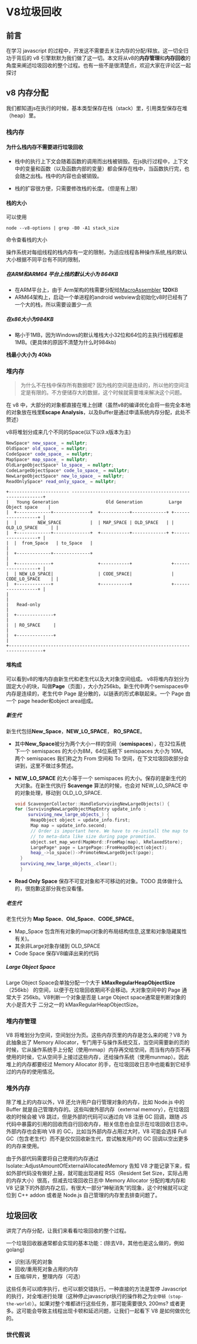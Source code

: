 # V8垃圾回收

## 前言

在学习 javascript 的过程中，开发这不需要去关注内存的分配/释放。这一切全归功于背后的 v8 引擎默默为我们做了这一切。本文将从v8的**内存管理**和**内存回收**的角度来阐述垃圾回收的整个过程。也有一些不是很清楚点，欢迎大家在评论区一起探讨

## v8 内存分配

我们都知道js在执行的时候，基本类型保存在栈（stack）里，引用类型保存在堆（heap）里。

### 栈内存

#### 为什么栈内存不需要进行垃圾回收

* 栈中的执行上下文会随着函数的调用而出栈被销毁。在js执行过程中，上下文中的变量和函数（以及函数内部的变量）都会保存在栈中，当函数执行完，也会随之出栈。栈中的内容也会被销毁。

* 栈的扩容很方便，只需要修改栈的长度。（但是有上限）

#### 栈的大小

可以使用
```
node --v8-options | grep -B0 -A1 stack_size
```
命令查看栈的大小

操作系统对每组线程的栈内存有一定的限制，为适应线程各种操作系统,栈的默认大小根据不同平台有不同的限制，
##### 在ARM和ARM64 平台上栈的默认大小为 **864**KB
* 在ARM平台上，由于 Arm架构的栈需要分配给[MacroAssembler](https://developer.arm.com/documentation/dui0489/c/directives-reference/assembly-control-directives/macro-and-mend?lang=en) **120**KB 
* ARM64架构上，启动一个单进程的android webview会初始化v8时已经有了一个大的栈，所以需要设置少一点

##### 在x86大小为**984**KB
* 略小于1MB，因为Windows的默认堆栈大小32位和64位的主执行线程都是1MB。(更具体的原因不清楚为什么时984kb)

**栈最小大小为 40kb**

### 堆内存

> 为什么不在栈中保存所有数据呢? 
因为栈的空间是连续的，所以他的空间注定是有限的。不方便储存大的数据，这个时候就需要堆来解决这个问题。

在 v8 中，大部分的对象都直接在堆上创建（虽然v8的编译优化会将一些完全本地的对象放在栈里**Escape Analysis**，以及Buffer是通过申请系统内存分配，此处不赘述）

v8将堆划分成来几个不同的Space(以下以9.x版本为主)
```c++
NewSpace* new_space_ = nullptr;
OldSpace* old_space_ = nullptr;
CodeSpace* code_space_ = nullptr;
MapSpace* map_space_ = nullptr;
OldLargeObjectSpace* lo_space_ = nullptr;
CodeLargeObjectSpace* code_lo_space_ = nullptr;
NewLargeObjectSpace* new_lo_space_ = nullptr;
ReadOnlySpace* read_only_space_ = nullptr;
```
```
+----------------------- -----------------------------------------------------------+
|   Young Generation                  Old Generation          Large Object space    |
|  +-------------+--------------+  +-----------+-------------+ +------------------+ |
|  |        NEW_SPACE           |  | MAP_SPACE | OLD_SPACE   | | OLD_LO_SPACE     | |
|  +-------------+--------------+  +-----------+-------------+ +------------------+ |
|  |  from_Space   | to_Space   |                                                   |
|  +-------------+--------------+                                                   |
|  +-------------+                 +-----------+               +------------------+ |
|  | NEW_LO_SPACE|                 | CODE_SPACE|               | CODE_LO_SPACE    | |
|  +-------------+                 +-----------+               +------------------+ |
|                                                                                   |
|   Read-only                                                                       |
|  +--------------+                                                                 |
|  | RO_SPACE     |                                                                 |
|  +--------------+                                                                 |
+-----------------------------------------------------------------------------------+
```
#### 堆构成
可以看到v8的堆内存由新生代和老生代以及大对象空间组成。
v8将堆内存划分为固定大小的块，叫做**Page**（页面），大小为256kb。新生代中两个semispaces中内存是连续的，老生代中 Page 是分散的，以链表的形式串联起来。一个 Page 由一个 page header和object area组成。
##### 新生代
新生代包括**New_Space**，**NEW_LO_SPACE**， **RO_SPACE**。

* 其中**New_Space**被分为两个大小一样的空间（**semispaces**），在32位系统下一个 semispaces 的大小为8M，64位系统下 semispaces 大小为 16M。两个 semispaces 我们称之为 From 空间和 To 空间，在下文垃圾回收部分会讲到，这里不做过多赘述。

* **NEW_LO_SPACE** 的大小等于一个 semispaces 的大小。保存的是新生代的大对象。在新生代执行 **Scavenge** 算法的时候，也会对 NEW_LO_SPACE 中的对象处理，移动到 OLD_LO_SPACE.
  ```c++
  void ScavengerCollector::HandleSurvivingNewLargeObjects() {
  for (SurvivingNewLargeObjectMapEntry update_info :
       surviving_new_large_objects_) {
        HeapObject object = update_info.first;
        Map map = update_info.second;
        // Order is important here. We have to re-install the map to have access
        // to meta-data like size during page promotion.
        object.set_map_word(MapWord::FromMap(map), kRelaxedStore);
        LargePage* page = LargePage::FromHeapObject(object);
        heap_->lo_space()->PromoteNewLargeObject(page);
    }
    surviving_new_large_objects_.clear();
    }
  ```
* **Read Only Space** 保存不可变对象和不可移动的对象。TODO 具体做什么的，很抱歉这部分我也没看懂。

##### 老生代
老生代分为 **Map Space**、**Old_Space**、**CODE_SPACE**。
* Map_Space 包含所有对象的map(对象的布局结构信息,这里和对象隐藏属性有关)。
* 其余非Large对象存储到 OLD_SPACE
* Code Space 保存V8编译出来的代码

##### Large Object Space
Large Object Space会单独分配一个大于 **kMaxRegularHeapObjectSize**（256kb） 的空间，以便于在垃圾回收期间不会移动。大对象空间中的 Page 通常大于 256kb。V8判断一个对象是否是 Large Object space通常是判断对象的大小是否大于 二分之一的 kMaxRegularHeapObjectSize。

### 堆内存管理

V8 将堆划分为空间，空间划分为页。这些内存页里的内存是怎么来的呢？V8 为此抽象出了 Memory Allocator，专门用于与操作系统交互，当空间需要新的页的时候，它从操作系统手上分配（使用mmap）内存再交给空间，而当有内存页不再使用的时侯，它从空间手上接过这些内存，还给操作系统（使用munmap）。因此堆上的内存都要经过 Memory Allocator 的手，在垃圾回收日志中也能看到它经手过的内存的使用情况。
### 堆外内存

除了堆上的内存以外，V8 还允许用户自行管理对象的内存，比如 Node.js 中的 Buffer 就是自己管理内存的。这些叫做外部内存（external memory），在垃圾回收的时候会被 V8 跳过，但是外部的代码可以通过向 V8 注册 GC 回调，跟随 JS 代码中暴露的引用的回收而自行回收内存，相关信息也会显示在垃圾回收日志中。外部内存也会影响 V8 的 GC，比如当外部内存占用过大时，V8 可能会选择 Full GC（包含老生代）而不是仅仅回收新生代，尝试触发用户的 GC 回调以空出更多的内存来使用。

由于外部代码需要将自己使用的内存通过 Isolate::AdjustAmountOfExternalAllocatedMemory 告知 V8 才能记录下来，假如外部代码没有做好上报，就可能出现进程 RSS（Resident Set Size，实际占用的内存大小）很高，但减去垃圾回收日志中 Memory Allocator 分配的堆内存和 V8 记录下的外部内存之后，有很大一部分“神秘消失”的现象，这个时候就可以定位到 C++ addon 或者是 Node.js 自己管理的内存里去排查问题了。

## 垃圾回收

讲完了内存分配，让我们来看看垃圾回收的整个过程。

一个垃圾回收器通常都会实现的基本功能：(除去V8，其他也是这么做的，例如golang)
* 识别活/死的对象
* 回收/重用死对象占用的内存
* 压缩/碎片，整理内存（可选）

这些任务可以顺序执行，也可以额交错执行。一种直接的方法是暂停 Javascript的执行，对全堆进行处理（这种停止javascript执行的操作称之为`全停顿（stop-the-world）`）。如果对整个堆都进行这些任务，那可能需要很久 200ms? 或者更多。这可能会导致主线程出现卡顿和延迟问题，让我们一起看下 V8 是如何做优化的。

### 世代假说


